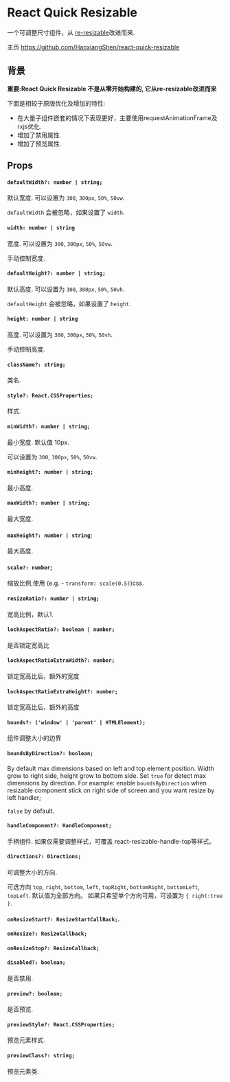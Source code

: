 # React Quick Resizable

一个可调整尺寸组件，从 [re-resizable](https://github.com/bokuweb/re-resizable)改进而来.

主页 https://github.com/HaoxiangShen/react-quick-resizable

## 背景

**重要:React Quick Resizable 不是从零开始构建的, 它从re-resizable改进而来**

下面是相较于原版优化及增加的特性:
- 在大量子组件嵌套的情况下表现更好，主要使用requestAnimationFrame及rxjs优化.
- 增加了禁用属性.
- 增加了预览属性.

## Props

#### `defaultWidth?: number | string;`

默认宽度.
可以设置为 `300`, `300px`, `50%`, `50vw`.

`defaultWidth` 会被忽略，如果设置了 `width`.

#### `width: number | string`

宽度.
可以设置为 `300`, `300px`, `50%`, `50vw`.

手动控制宽度.

#### `defaultHeight?: number | string;`

默认高度.
可以设置为 `300`, `300px`, `50%`, `50vh`.

`defaultHeight` 会被忽略，如果设置了 `height`.

#### `height: number | string`

高度.
可以设置为 `300`, `300px`, `50%`, `50vh`.

手动控制高度.


#### `className?: string;`

类名.

#### `style?: React.CSSProperties;`

样式.

#### `minWidth?: number | string;`

最小宽度. 默认值 10px.

可以设置为 `300`, `300px`, `50%`, `50vw`.

#### `minHeight?: number | string;`

最小高度.

#### `maxWidth?: number | string;`

最大宽度.

#### `maxHeight?: number | string`;

最大高度.

#### `scale?: number`;

缩放比例,使用 (e.g. - `transform: scale(0.5)`)css.

#### `resizeRatio?: number | string;`

宽高比例，默认1.

#### `lockAspectRatio?: boolean | number;`

是否锁定宽高比

#### `lockAspectRatioExtraWidth?: number;`

锁定宽高比后，额外的宽度

#### `lockAspectRatioExtraHeight?: number;`

锁定宽高比后，额外的高度

#### `bounds?: ('window' | 'parent' | HTMLElement);`

组件调整大小的边界

#### `boundsByDirection?: boolean;`

By default max dimensions based on left and top element position.
Width grow to right side, height grow to bottom side.
Set `true` for detect max dimensions by direction.
For example: enable `boundsByDirection` when resizable component stick on right side of screen and you want resize by left handler;

`false` by default.

#### `handleComponent?: HandleComponent;`

手柄组件. 如果仅需要调整样式，可覆盖 react-resizable-handle-top等样式。

#### `directions?: Directions;`

可调整大小的方向.

可选方向 `top`, `right`, `bottom`, `left`, `topRight`, `bottomRight`, `bottomLeft`, `topLeft`.
默认值为全部方向。
如果只希望单个方向可用，可设置为 `{ right:true }`.

#### `onResizeStart?: ResizeStartCallBack;`.

#### `onResize?: ResizeCallback;`

#### `onResizeStop?: ResizeCallback;`

#### `disabled?: boolean;`

是否禁用.

#### `preview?: boolean;`

是否预览.

#### `previewStyle?: React.CSSProperties;`

预览元素样式.

#### `previewClass?: string;`

预览元素类.


